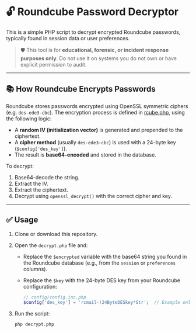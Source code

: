 # 🔓 Roundcube Password Decryptor

This is a simple PHP script to decrypt encrypted Roundcube passwords, typically found in session data or user preferences.

> 🛡️ This tool is for **educational, forensic, or incident response purposes only**. Do not use it on systems you do not own or have explicit permission to audit.

---

## 📚 How Roundcube Encrypts Passwords

Roundcube stores passwords encrypted using OpenSSL symmetric ciphers (e.g. `des-ede3-cbc`). The encryption process is defined in [rcube.php](https://github.com/roundcube/roundcubemail/blob/master/program/lib/Roundcube/rcube.php), using the following logic:

- A **random IV (initialization vector)** is generated and prepended to the ciphertext.
- A **cipher method** (usually `des-ede3-cbc`) is used with a 24-byte key (`$config['des_key']`).
- The result is **base64-encoded** and stored in the database.

To decrypt:
1. Base64-decode the string.
2. Extract the IV.
3. Extract the ciphertext.
4. Decrypt using `openssl_decrypt()` with the correct cipher and key.

---

## ✅ Usage

1. Clone or download this repository.
2. Open the `decrypt.php` file and:
   - Replace the `$encrypted` variable with the base64 string you found in the Roundcube database (e.g., from the `session` or `preferences` columns).
   - Replace the `$key` with the 24-byte DES key from your Roundcube configuration:

     ```php
     // config/config.inc.php
     $config['des_key'] = 'rcmail-!24ByteDESkey*Str';  // Example only
     ```

3. Run the script:
   ```bash
   php decrypt.php
